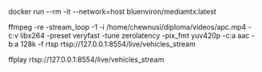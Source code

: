 docker run --rm -it --network=host bluenviron/mediamtx:latest

ffmpeg -re -stream_loop -1 -i /home/chewnusi/diploma/videos/apc.mp4 -c:v libx264 -preset veryfast -tune zerolatency -pix_fmt yuv420p -c:a aac -b:a 128k -f rtsp rtsp://127.0.0.1:8554/live/vehicles_stream

ffplay rtsp://127.0.0.1:8554/live/vehicles_stream